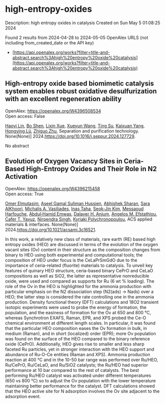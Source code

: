 # high-entropy-oxides
Description: high entropy oxides in catalysis
Created on Sun May  5 01:08:25 2024

Found 2 results from 2024-04-28 to 2024-05-05
OpenAlex URLS (not including from_created_date or the API key)
- [https://api.openalex.org/works?filter=title-and-abstract.search%3Ahigh%20entropy%20oxide%20catalysis](https://api.openalex.org/works?filter=title-and-abstract.search%3Ahigh%20entropy%20oxide%20catalysis)

## High-entropy oxide based biomimetic catalysis system enables robust oxidative desulfurization with an excellent regeneration ability   

OpenAlex: https://openalex.org/W4396508534    
Open access: False
    
[Haoyi Lin](https://openalex.org/A5021686620), [Bo Shen](https://openalex.org/A5015341679), [Lixin Xue](https://openalex.org/A5047098061), [Xueyun Wang](https://openalex.org/A5062410995), [Ting Su](https://openalex.org/A5013955092), [Kaixuan Yang](https://openalex.org/A5052219648), [Hongying Lü](https://openalex.org/A5069349716), [Zhiguo Zhu](https://openalex.org/A5058780747), Separation and purification technology. None(None)] 2024.https://doi.org/10.1016/j.seppur.2024.127729.
    
No abstract    

    

## Evolution of Oxygen Vacancy Sites in Ceria-Based High-Entropy Oxides and Their Role in N2 Activation   

OpenAlex: https://openalex.org/W4396215458    
Open access: True
    
[Omer Elmutasim](https://openalex.org/A5062810492), [Aseel Gamal Suliman Hussien](https://openalex.org/A5000917380), [Abhishek Sharan](https://openalex.org/A5031495778), [Sara AlKhoori](https://openalex.org/A5031015784), [Michalis A. Vasiliades](https://openalex.org/A5014177788), [Inas Taha](https://openalex.org/A5036320221), [Seok‐Jin Kim](https://openalex.org/A5026385956), [Messaoud Harfouche](https://openalex.org/A5073269272), [Abdul‐Hamid Emwas](https://openalex.org/A5046522347), [Dalaver H. Anjum](https://openalex.org/A5037684463), [Angelos M. Efstathiou](https://openalex.org/A5091258830), [Cafer T. Yavuz](https://openalex.org/A5005092754), [Nirpendra Singh](https://openalex.org/A5017583868), [Kyriaki Polychronopoulou](https://openalex.org/A5008059915), ACS applied materials & interfaces. None(None)] 2024.https://doi.org/10.1021/acsami.3c16521.
    
In this work, a relatively new class of materials, rare earth (RE) based high entropy oxides (HEO) are discussed in terms of the evolution of the oxygen vacant sites (Ov) content in their structure as the composition changes from binary to HEO using both experimental and computational tools; the composition of HEO under focus is the CeLaPrSmGdO due to the importance of ceria-related (fluorite) materials to catalysis. To unveil key features of quinary HEO structure, ceria-based binary CePrO and CeLaO compositions as well as SiO2, the latter as representative nonreducible oxide, were used and compared as supports for Ru (6 wt % loading). The role of the Ov in the HEO is highlighted for the ammonia production with particular emphasis on the N2 dissociation step (N2(ads) → Nads) over a HEO; the latter step is considered the rate controlling one in the ammonia production. Density functional theory (DFT) calculations and 18O2 transient isotopic experiments were used to probe the energy of formation, the population, and the easiness of formation for the Ov at 650 and 800 °C, whereas Synchrotron EXAFS, Raman, EPR, and XPS probed the Ce-O chemical environment at different length scales. In particular, it was found that the particular HEO composition eases the Ov formation in bulk, in medium (Raman), and in short (localized) order (EPR); more Ov population was found on the surface of the HEO compared to the binary reference oxide (CePrO). Additionally, HEO gives rise to smaller and less sharp faceted Ru particles, yet in stronger interaction with the HEO support and abundance of Ru-O-Ce entities (Raman and XPS). Ammonia production reaction at 400 °C and in the 10-50 bar range was performed over Ru/HEO, Ru/CePrO, Ru/CeLaO, and Ru/SiO2 catalysts; the Ru/HEO had superior performance at 10 bar compared to the rest of catalysts. The best performing Ru/HEO catalyst was activated under different temperatures (650 vs 800 °C) so to adjust the Ov population with the lower temperature maintaining better performance for the catalyst. DFT calculations showed that the HEO active site for N adsorption involves the Ov site adjacent to the adsorption event.    

    

